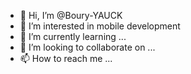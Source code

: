 - 👋 Hi, I’m @Boury-YAUCK
- 👀 I’m interested in mobile development
- 🌱 I’m currently learning ...
- 💞️ I’m looking to collaborate on ...
- 📫 How to reach me ...

<!---
Boury-YAUCK/Boury-YAUCK is a ✨ special ✨ repository because its `README.md` (this file) appears on your GitHub profile.
You can click the Preview link to take a look at your changes.
--->
